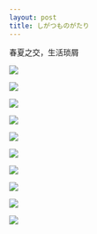 ```yaml
---
layout: post
title: しがつものがたり
---
```


春夏之交，生活琐屑

![](http://ww3.sinaimg.cn/large/006tNc79gy1g35vwro4ihj30u00u0npm.jpg)

![](http://ww4.sinaimg.cn/large/006tNc79gy1g35vvnm0d3j30u00u0npm.jpg)

![](http://ww2.sinaimg.cn/large/006tNc79ly1g35vq153jzj30u00u0b2i.jpg)

![](http://ww2.sinaimg.cn/large/006tNc79ly1g35vud5vwxj30u00u01l9.jpg)

![](http://ww2.sinaimg.cn/large/006tNc79ly1g35vto146tj30u00u0qv9.jpg)

![](http://ww3.sinaimg.cn/large/006tNc79gy1g35vxr0g6gj30u00u0u11.jpg)

![](http://ww4.sinaimg.cn/large/006tNc79gy1g35vyrp7zfj30u00u0x6v.jpg)

![](http://ww1.sinaimg.cn/large/006tNc79ly1g35vsg36e0j30u00u0b2g.jpg)

![](http://ww4.sinaimg.cn/large/006tNc79gy1g35vzjskw0j30u00u0b2g.jpg)

![](http://ww1.sinaimg.cn/large/006tNc79ly1g35vt1kpr1j30u00u04qw.jpg)



